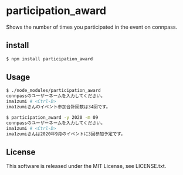 # participation_award
Shows the number of times you participated in the event on connpass.

## install
```sh
$ npm install participation_award
```
## Usage
``` sh
$ ./node_modules/participation_award
connpassのユーザーネームを入力してください。
ima1zumi # <Ctrl-D>
ima1zumiさんのイベント参加合計回数は34回です。
```

``` sh
$ participation_award -y 2020 -m 09
connpassのユーザーネームを入力してください。
ima1zumi # <Ctrl-D>
ima1zumiさんは2020年9月のイベントに3回参加予定です。
```

## License
This software is released under the MIT License, see LICENSE.txt.
